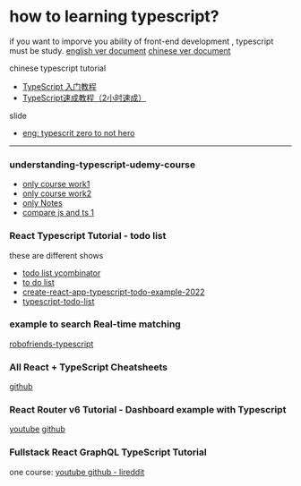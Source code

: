 # how to learning typescript?
if you want to imporve you ability of front-end development , typescript must be study.
[english ver document](https://www.typescriptlang.org/)
[chinese ver document](https://www.tslang.cn/index.html)

chinese typescript tutorial
- [TypeScript 入门教程](https://github.com/xcatliu/typescript-tutorial)
- [TypeScript速成教程（2小时速成）](https://github.com/joye61/typescript-tutorial)

slide
- [eng: typescrit zero to not hero ](https://github.com/fatemehqasemkhani/typescript-tutorial-powerpoint)
***
### understanding-typescript-udemy-course
- [only course work1](https://github.com/FluxOfPingIntegers/understanding-typescript-udemy-course)
- [only course work2](https://github.com/Brandon-Ritchie/Tutorial__Understanding-Typescript)
- [only Notes ](https://github.com/themaximehardy/understanding-typescript)
- [compare js and ts 1](https://github.com/kevinAstilla/Understanding-TypeScript---2022-Edition)

### React Typescript Tutorial - todo list
these are different shows
- [todo list ycombinator](https://ts.chibicode.com/todo)
- [to do list](https://github.com/benawad/react-typescript-example)
- [create-react-app-typescript-todo-example-2022](https://github.com/laststance/create-react-app-typescript-todo-example-2022)
- [typescript-todo-list](https://github.com/WebDevSimplified/typescript-todo-list)
### example to search Real-time matching
[robofriends-typescript](https://github.com/aneagoie/robofriends-typescript)

### All React + TypeScript Cheatsheets
[github](https://github.com/typescript-cheatsheets/react)

### React Router v6 Tutorial - Dashboard example with Typescript
[youtube](https://www.youtube.com/watch?v=3kNpIbTEuos)
[github](https://github.com/thebikashweb/react-router-6)


### Fullstack React GraphQL TypeScript Tutorial
one course:
[youtube ](https://www.youtube.com/watch?v=I6ypD7qv3Z8)
[github - lireddit ](https://github.com/benawad/lireddit)

